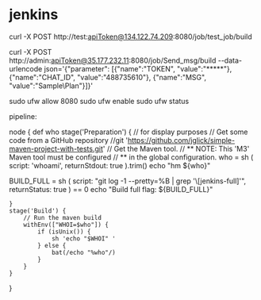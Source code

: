 # jenkins
curl -X POST http://test:apiToken@134.122.74.209:8080/job/test_job/build


curl -X POST http://admin:apiToken@35.177.232.11:8080/job/Send_msg/build --data-urlencode json='{"parameter": [{"name":"TOKEN", "value":"*****"}, {"name":"CHAT_ID", "value":"488735610"}, {"name":"MSG", "value":"Sample\Plan"}]}'

sudo ufw allow 8080
sudo ufw enable
sudo ufw status



pipeline:

node {
    def who
    stage('Preparation') { // for display purposes
        // Get some code from a GitHub repository
        //git 'https://github.com/jglick/simple-maven-project-with-tests.git'
        // Get the Maven tool.
        // ** NOTE: This 'M3' Maven tool must be configured
        // **       in the global configuration.
        who = sh ( 
            script: 'whoami',
            returnStdout: true
            ).trim()
echo "hm ${who}"

BUILD_FULL = sh (
    script: "git log -1 --pretty=%B | grep '\\[jenkins-full]'",
    returnStatus: true
) == 0
echo "Build full flag: ${BUILD_FULL}"


    }
    stage('Build') {
        // Run the maven build
        withEnv(["WHOI=$who"]) {
            if (isUnix()) {
                sh 'echo "$WHOI" '
            } else {
                bat(/echo "%who"/)
            }
        }
    }
  
}

